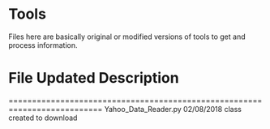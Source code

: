 # Tools
Files here are basically original or modified versions of tools to get and process information.

# File				Updated		Description
==========================================================================
Yahoo_Data_Reader.py  		02/08/2018	class created to download

